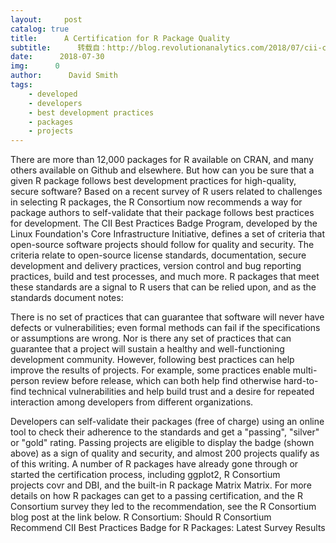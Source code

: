 ```yaml
---
layout:     post
catalog: true
title:      A Certification for R Package Quality
subtitle:      转载自：http://blog.revolutionanalytics.com/2018/07/cii-certification-for-r-packages.html
date:      2018-07-30
img:      0
author:      David Smith
tags:
    - developed
    - developers
    - best development practices
    - packages
    - projects
---
```

There are more than 12,000 packages for R available on CRAN, and many others available on Github and elsewhere. But how can you be sure that a given R package follows best development practices for high-quality, secure software?
Based on a recent survey of R users related to challenges in selecting R packages, the R Consortium now recommends a way for package authors to self-validate that their package follows best practices for development. The CII Best Practices Badge Program, developed by the Linux Foundation's Core Infrastructure Initiative, defines a set of criteria that open-source software projects should follow for quality and security. The criteria relate to open-source license standards, documentation, secure development and delivery practices, version control and bug reporting practices, build and test processes, and much more. R packages that meet these standards are a signal to R users that can be relied upon, and as the standards document notes:

> 
There is no set of practices that can guarantee that software will never have defects or vulnerabilities; even formal methods can fail if the specifications or assumptions are wrong. Nor is there any set of practices that can guarantee that a project will sustain a healthy and well-functioning development community. However, following best practices can help improve the results of projects. For example, some practices enable multi-person review before release, which can both help find otherwise hard-to-find technical vulnerabilities and help build trust and a desire for repeated interaction among developers from different organizations.

Developers can self-validate their packages (free of charge) using an online tool to check their adherence to the standards and get a "passing", "silver" or "gold" rating. Passing projects are eligible to display the badge (shown above) as a sign of quality and security, and almost 200 projects qualify as of this writing. A number of R packages have already gone through or started the certification process, including ggplot2, R Consortium projects covr and DBI, and the built-in R package Matrix Matrix. For more details on how R packages can get to a passing certification, and the R Consortium survey they led to the recommendation, see the R Consortium blog post at the link below.
R Consortium: Should R Consortium Recommend CII Best Practices Badge for R Packages: Latest Survey Results
 
